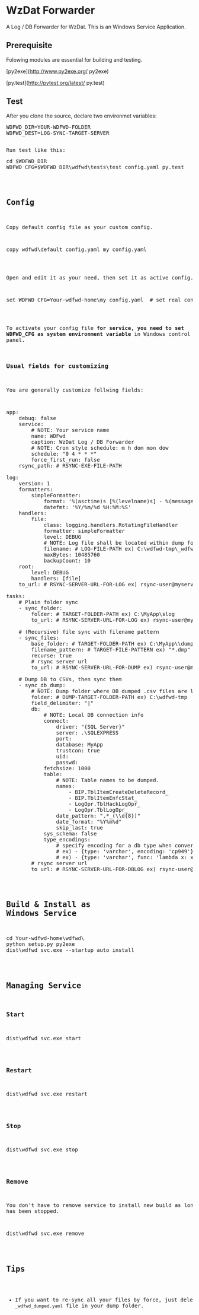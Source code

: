# WzDat Forwarder

A Log / DB Forwarder for WzDat. This is an Windows Service Application.

## Prerequisite
Folowing modules are essential for building and testing.

[py2exe](http://www.py2exe.org/ py2exe)

[py.test](http://pytest.org/latest/ py.test)


## Test
After you clone the source, declare two environmet variables:

<pre>
WDFWD_DIR=YOUR-WDFWD-FOLDER
WDFWD_DEST=LOG-SYNC-TARGET-SERVER
<pre>

Run test like this:
<pre>
cd $WDFWD_DIR
WDFWD_CFG=$WDFWD_DIR\wdfwd\tests\test_config.yaml py.test
</pre>


## Config
Copy default config file as your custom config.
<pre>
copy wdfwd\default_config.yaml my_config.yaml
</pre>

Open and edit it as your need, then set it as active config.

<pre>
set WDFWD_CFG=Your-wdfwd-home\my_config.yaml  # set real config
</pre>

To activate your config file **for service, you need to set WDFWD_CFG as system environment variable** in Windows control panel.

### Usual fields for customizing

You are generally customize follwing fields:

<pre>
app:
    debug: false
    service:
        # NOTE: Your service name
        name: WDFwd
        caption: WzDat Log / DB Forwarder
        # NOTE: Cron style schedule: m h dom mon dow
        schedule: "0 4 * * *"
        force_first_run: false
    rsync_path: # RSYNC-EXE-FILE-PATH

log:
    version: 1
    formatters:
        simpleFormatter:
            format: '%(asctime)s [%(levelname)s] - %(message)s'
            datefmt: '%Y/%m/%d %H:%M:%S'
    handlers:
        file:
            class: logging.handlers.RotatingFileHandler
            formatter: simpleFormatter
            level: DEBUG
            # NOTE: Log file shall be located within dump folder
            filename: # LOG-FILE-PATH ex) C:\wdfwd-tmp\_wdfwd_log.txt
            maxBytes: 10485760
            backupCount: 10
    root:
        level: DEBUG
        handlers: [file]
    to_url: # RSYNC-SERVER-URL-FOR-LOG ex) rsync-user@myserver.net::rsync-backup/myprj

tasks:
    # Plain folder sync
    - sync_folder:
        folder: # TARGET-FOLDER-PATH ex) C:\MyApp\slog
        to_url: # RSYNC-SERVER-URL-FOR-LOG ex) rsync-user@myserver.net::rsync-backup/myprj/mysvr/log

    # (Recursive) file sync with filename pattern
    - sync_files:
        base_folder: # TARGET-FOLDER-PATH ex) C:\MyApp\\dump
        filename_pattern: # TARGET-FILE-PATTERN ex) "*.dmp"
        recurse: true
        # rsync server url
        to_url: # RSYNC-SERVER-URL-FOR-DUMP ex) rsync-user@myserver.net::rsync-backup/myprj/mysvr/dump
 
    # Dump DB to CSVs, then sync them
    - sync_db_dump:
        # NOTE: Dump folder where DB dumped .csv files are located.
        folder: # DUMP-TARGET-FOLDER-PATH ex) C:\wdfwd-tmp
        field_delimiter: "|"
        db:
            # NOTE: Local DB connection info
            connect:
                driver: "{SQL Server}"
                server: .\SQLEXPRESS
                port:
                database: MyApp
                trustcon: true
                uid:
                passwd:
            fetchsize: 1000
            table:
                # NOTE: Table names to be dumped.
                names:
                    - BIP.TblItemCreateDeleteRecord_
                    - BIP.TblItemEnfcStat_
                    - LogOpr.TblHackLogOpr_
                    - LogOpr.TblLogOpr_
                date_pattern: ".*_(\\d{8})"
                date_format: "%Y%m%d"
                skip_last: true
            sys_schema: false
            type_encodings:
                # specify encoding for a db type when conversion needed
                # ex) - {type: 'varchar', encoding: 'cp949'}
                # ex) - {type: 'varchar', func: 'lambda x: x.encode('utf8')}
        # rsync server url
        to_url: # RSYNC-SERVER-URL-FOR-DBLOG ex) rsync-user@myserver.net::rsync-backup/myprj/mysvr/dblog
</pre>

## Build & Install as Windows Service
<pre>
cd Your-wdfwd-home\wdfwd\
python setup.py py2exe
dist\wdfwd_svc.exe --startup auto install
</pre>


## Managing Service

### Start
<pre>
dist\wdfwd_svc.exe start
</pre>

### Restart
<pre>
dist\wdfwd_svc.exe restart
</pre>

### Stop
<pre>
dist\wdfwd_svc.exe stop
</pre>

### Remove
You don't have to remove service to install new build as long as it has been stopped.

<pre>
dist\wdfwd_svc.exe remove
</pre>


## Tips

- If you want to re-sync all your files by force, just delete <code>_wdfwd_dumped.yaml</code> file in your dump folder.


